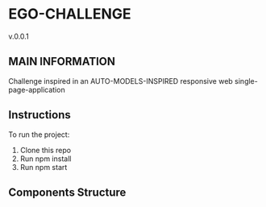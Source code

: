 # EGO-CHALLENGE
v.0.0.1
## MAIN INFORMATION

Challenge inspired in an AUTO-MODELS-INSPIRED responsive web single-page-application

## Instructions
To run the project:

<ol> 
<li>Clone this repo</li>
<li>Run npm install</li>
<li>Run npm start</li>
</ol>

## Components Structure
